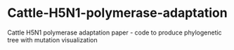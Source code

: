 # Cattle-H5N1-polymerase-adaptation
Cattle H5N1 polymerase adaptation paper - code to produce phylogenetic tree with mutation visualization
